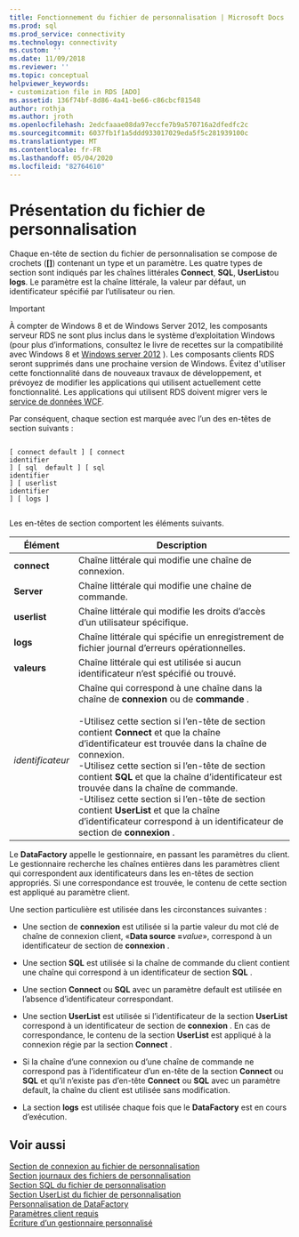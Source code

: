 ```yaml
---
title: Fonctionnement du fichier de personnalisation | Microsoft Docs
ms.prod: sql
ms.prod_service: connectivity
ms.technology: connectivity
ms.custom: ''
ms.date: 11/09/2018
ms.reviewer: ''
ms.topic: conceptual
helpviewer_keywords:
- customization file in RDS [ADO]
ms.assetid: 136f74bf-8d86-4a41-be66-c86cbcf81548
author: rothja
ms.author: jroth
ms.openlocfilehash: 2edcfaaae08da97eccfe7b9a570716a2dfedfc2c
ms.sourcegitcommit: 6037fb1f1a5ddd933017029eda5f5c281939100c
ms.translationtype: MT
ms.contentlocale: fr-FR
ms.lasthandoff: 05/04/2020
ms.locfileid: "82764610"
---
```

# <a name="understanding-the-customization-file"></a>Présentation du fichier de personnalisation
Chaque en-tête de section du fichier de personnalisation se compose de crochets (**[]**) contenant un type et un paramètre. Les quatre types de section sont indiqués par les chaînes littérales **Connect**, **SQL**, **UserList**ou **logs**. Le paramètre est la chaîne littérale, la valeur par défaut, un identificateur spécifié par l’utilisateur ou rien.  
  
> [!IMPORTANT]
>  À compter de Windows 8 et de Windows Server 2012, les composants serveur RDS ne sont plus inclus dans le système d’exploitation Windows (pour plus d’informations, consultez le livre de recettes sur la compatibilité avec Windows 8 et [Windows server 2012](https://www.microsoft.com/download/details.aspx?id=27416) ). Les composants clients RDS seront supprimés dans une prochaine version de Windows. Évitez d'utiliser cette fonctionnalité dans de nouveaux travaux de développement, et prévoyez de modifier les applications qui utilisent actuellement cette fonctionnalité. Les applications qui utilisent RDS doivent migrer vers le [service de données WCF](https://go.microsoft.com/fwlink/?LinkId=199565).  
  
 Par conséquent, chaque section est marquée avec l’un des en-têtes de section suivants :  
  
```console
  
[ connect default ] [ connect    
identifier   
] [ sql  default ] [ sql    
identifier   
] [ userlist    
identifier   
] [ logs ]  
  
```  
  
 Les en-têtes de section comportent les éléments suivants.  
  
|Élément|Description|  
|----------|-----------------|  
|**connect**|Chaîne littérale qui modifie une chaîne de connexion.|  
|**Server**|Chaîne littérale qui modifie une chaîne de commande.|  
|**userlist**|Chaîne littérale qui modifie les droits d’accès d’un utilisateur spécifique.|  
|**logs**|Chaîne littérale qui spécifie un enregistrement de fichier journal d’erreurs opérationnelles.|  
|**valeurs**|Chaîne littérale qui est utilisée si aucun identificateur n’est spécifié ou trouvé.|  
|*identificateur*|Chaîne qui correspond à une chaîne dans la chaîne de **connexion** ou de **commande** .<br /><br /> -Utilisez cette section si l’en-tête de section contient **Connect** et que la chaîne d’identificateur est trouvée dans la chaîne de connexion.<br />-Utilisez cette section si l’en-tête de section contient **SQL** et que la chaîne d’identificateur est trouvée dans la chaîne de commande.<br />-Utilisez cette section si l’en-tête de section contient **UserList** et que la chaîne d’identificateur correspond à un identificateur de section de **connexion** .|  
  
 Le **DataFactory** appelle le gestionnaire, en passant les paramètres du client. Le gestionnaire recherche les chaînes entières dans les paramètres client qui correspondent aux identificateurs dans les en-têtes de section appropriés. Si une correspondance est trouvée, le contenu de cette section est appliqué au paramètre client.  
  
 Une section particulière est utilisée dans les circonstances suivantes :  
  
-   Une section de **connexion** est utilisée si la partie valeur du mot clé de chaîne de connexion client, «**Data source =**_value_», correspond à un identificateur de section de **connexion** . 
  
-   Une section **SQL** est utilisée si la chaîne de commande du client contient une chaîne qui correspond à un identificateur de section **SQL** .  
  
-   Une section **Connect** ou **SQL** avec un paramètre default est utilisée en l’absence d’identificateur correspondant.  
  
-   Une section **UserList** est utilisée si l’identificateur de la section **UserList** correspond à un identificateur de section de **connexion** . En cas de correspondance, le contenu de la section **UserList** est appliqué à la connexion régie par la section **Connect** .  
  
-   Si la chaîne d’une connexion ou d’une chaîne de commande ne correspond pas à l’identificateur d’un en-tête de la section **Connect** ou **SQL** et qu’il n’existe pas d’en-tête **Connect** ou **SQL** avec un paramètre default, la chaîne du client est utilisée sans modification.  
  
-   La section **logs** est utilisée chaque fois que le **DataFactory** est en cours d’exécution.  
  
## <a name="see-also"></a>Voir aussi  
 [Section de connexion au fichier de personnalisation](../../../ado/guide/remote-data-service/customization-file-connect-section.md)   
 [Section journaux des fichiers de personnalisation](../../../ado/guide/remote-data-service/customization-file-logs-section.md)   
 [Section SQL du fichier de personnalisation](../../../ado/guide/remote-data-service/customization-file-sql-section.md)   
 [Section UserList du fichier de personnalisation](../../../ado/guide/remote-data-service/customization-file-userlist-section.md)   
 [Personnalisation de DataFactory](../../../ado/guide/remote-data-service/datafactory-customization.md)   
 [Paramètres client requis](../../../ado/guide/remote-data-service/required-client-settings.md)   
 [Écriture d’un gestionnaire personnalisé](../../../ado/guide/remote-data-service/writing-your-own-customized-handler.md)

